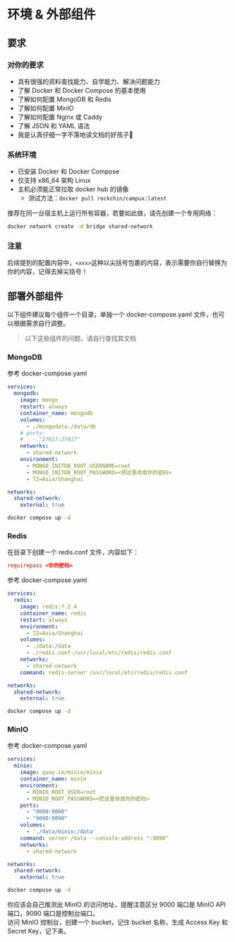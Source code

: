 # 环境 & 外部组件

## 要求

### 对你的要求

- 具有很强的资料查找能力、自学能力、解决问题能力
- 了解 Docker 和 Docker Compose 的基本使用
- 了解如何配置 MongoDB 和 Redis
- 了解如何配置 MinIO
- 了解如何配置 Nginx 或 Caddy
- 了解 JSON 和 YAML 语法
- 我是认真仔细一字不落地读文档的好孩子🫡

### 系统环境

- 已安装 Docker 和 Docker Compose
- 仅支持 x86_64 架构 Linux
- 主机必须能正常拉取 docker hub 的镜像
    - 测试方法：`docker pull rockchin/campux:latest`

推荐在同一台宿主机上运行所有容器，若要如此做，请先创建一个专用网络：

```bash
docker network create -d bridge shared-network
```

### 注意

后续提到的配置内容中，`<xxx>`这种以尖括号包裹的内容，表示需要你自行替换为你的内容，记得去掉尖括号！

## 部署外部组件

以下组件建议每个组件一个目录，单独一个 docker-compose.yaml 文件，也可以根据需求自行调整。  

> 以下这些组件的问题，请自行查找其文档

### MongoDB

参考 docker-compose.yaml

```yaml
services:
  mongodb:
    image: mongo
    restart: always
    container_name: mongodb
    volumes:
      - ./mongodata:/data/db
    # ports:
    #   - "27017:27017"
    networks:
      - shared-network
    environment:
      - MONGO_INITDB_ROOT_USERNAME=root
      - MONGO_INITDB_ROOT_PASSWORD=<把这里改成你的密码>
      - TZ=Asia/Shanghai

networks:
  shared-network:
    external: true
```

```bash
docker compose up -d
```

### Redis

在目录下创建一个 redis.conf 文件，内容如下：

```conf
requirepass <你的密码>
```

参考 docker-compose.yaml

```yaml
services:
  redis:
    image: redis:7.2.4
    container_name: redis
    restart: always
    environment:
      - TZ=Asia/Shanghai
    volumes:
      - ./data:/data
      - ./redis.conf:/usr/local/etc/redis/redis.conf
    networks:
      - shared-network
    command: redis-server /usr/local/etc/redis/redis.conf

networks:
  shared-network:
    external: true
```

```bash
docker compose up -d
```

### MinIO

参考 docker-compose.yaml

```yaml
services:
  minio:
    image: quay.io/minio/minio
    container_name: minio
    environment:
      - MINIO_ROOT_USER=root
      - MINIO_ROOT_PASSWORD=<把这里改成你的密码>
    ports:
      - "9000:9000"
      - "9090:9090"
    volumes:
      - './data/minio:/data'
    command: server /data --console-address ":9090"
    networks:
      - shared-network

networks:
  shared-network:
    external: true
```

```bash
docker compose up -d
```

你应该会自己推测出 MinIO 的访问地址，提醒注意区分 9000 端口是 MinIO API 端口，9090 端口是控制台端口。  
访问 MinIO 控制台，创建一个 bucket，记住 bucket 名称，生成 Access Key 和 Secret Key，记下来。
